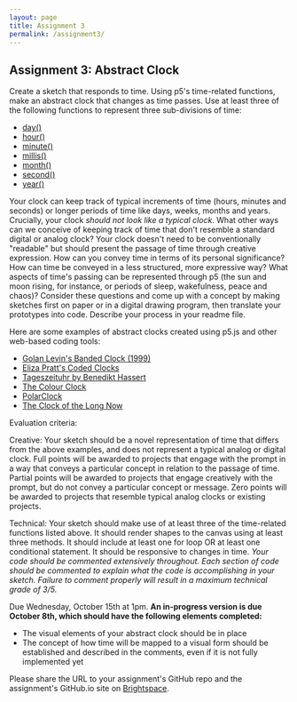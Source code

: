 ```yaml
---
layout: page
title: Assignment 3
permalink: /assignment3/
---
```


## Assignment 3: Abstract Clock

Create a sketch that responds to time. Using p5's time-related functions, make an abstract clock that changes as time passes. Use at least three of the following functions to represent three sub-divisions of time:

-   [day()](https://p5js.org/reference/p5/day)
-   [hour()](https://p5js.org/reference/p5/hour)
-   [minute()](https://p5js.org/reference/p5/minute)
-   [millis()](https://p5js.org/reference/p5/millis)
-   [month()](https://p5js.org/reference/p5/month)
-   [second()](https://p5js.org/reference/p5/second)
-   [year()](https://p5js.org/reference/p5/year)

Your clock can keep track of typical increments of time (hours, minutes and seconds) or longer periods of time like days, weeks, months and years. Crucially, your clock *should not look like a typical clock*. What other ways can we conceive of keeping track of time that don't resemble a standard digital or analog clock? Your clock doesn't need to be conventionally "readable" but should present the passage of time through creative expression. How can you convey time in terms of its personal significance? How can time be conveyed in a less structured, more expressive way? What aspects of time's passing can be represented through p5 (the sun and moon rising, for instance, or periods of sleep, wakefulness, peace and chaos)? Consider these questions and come up with a concept by making sketches first on paper or in a digital drawing program, then translate your prototypes into code. Describe your process in your readme file.

Here are some examples of abstract clocks created using p5.js and other web-based coding tools:

 - [Golan Levin's Banded Clock   (1999)](https://openprocessing.org/sketch/503941/)
 - [Eliza Pratt's Coded Clocks](https://elizapratt.myportfolio.com/abstractclock)
 - [Tageszeituhr by Benedikt Hassert](https://tageszeituhr.benedikthassert.com/)
 - [The Colour Clock](http://thecolourclock.com/)
 - [PolarClock](https://mbostock.github.io/protovis/ex/clock.html)
 - [The Clock of the Long Now](https://longnow.org/clock/)

Evaluation criteria:

Creative: Your sketch should be a novel representation of time that differs from the above examples, and does not represent a typical analog or digital clock. Full points will be awarded to projects that engage with the prompt in a way that conveys a particular concept in relation to the passage of time. Partial points will be awarded to projects that engage creatively with the prompt, but do not convey a particular concept or message. Zero points will be awarded to projects that resemble typical analog clocks or existing projects.

Technical: Your sketch should make use of at least three of the time-related functions listed above. It should render shapes to the canvas using at least three methods. It should include at least one for loop OR at least one conditional statement. It should be responsive to changes in time. *Your code should be commented extensively throughout. Each section of code should be commented to explain what the code is accomplishing in your sketch. Failure to comment properly will result in a maximum technical grade of 3/5.*

Due Wednesday, October 15th at 1pm. **An in-progress version is due October 8th, which should have the following elements completed:**
- The visual elements of your abstract clock should be in place
- The concept of how time will be mapped to a visual form should be established and described in the comments, even if it is not fully implemented yet

Please share the URL to your assignment's GitHub repo and the assignment's GitHub.io site on [Brightspace](https://brightspace.nyu.edu/d2l/lms/dropbox/user/folder_submit_files.d2l?ou=502947&isprv=0&db=1084223&cfql=0). 